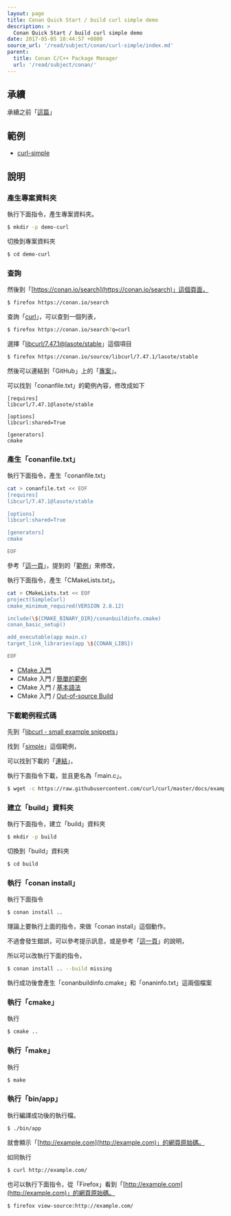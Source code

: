```yaml
---
layout: page
title: Conan Quick Start / build curl simple demo
description: >
  Conan Quick Start / build curl simple demo
date: 2017-05-05 18:44:57 +0800
source_url: '/read/subject/conan/curl-simple/index.md'
parent:
  title: Conan C/C++ Package Manager
  url: '/read/subject/conan/'
---
```


## 承續

承續之前「[這篇](../start/)」

## 範例

* [curl-simple](https://github.com/foreachsam/book-build-system/blob/gh-pages/example/subject/conan/start/curl-simple/create.sh)


## 說明


### 產生專案資料夾

執行下面指令，產生專案資料夾。

``` sh
$ mkdir -p demo-curl
```

切換到專案資料夾

``` sh
$ cd demo-curl
```


### 查詢

然後到「[https://conan.io/search](https://conan.io/search)」這個頁面，

``` sh
$ firefox https://conan.io/search
```

查詢「[curl](https://conan.io/search?q=curl)」，可以查到一個列表，

``` sh
$ firefox https://conan.io/search?q=curl
```

選擇「[libcurl/7.47.1@lasote/stable](https://conan.io/source/libcurl/7.47.1/lasote/stable)」這個項目

``` sh
$ firefox https://conan.io/source/libcurl/7.47.1/lasote/stable
```

然後可以連結到「GitHub」上的「[專案](http://github.com/lasote/conan-libcurl)」。

可以找到「conanfile.txt」的範例內容，修改成如下

```
[requires]
libcurl/7.47.1@lasote/stable

[options]
libcurl:shared=True

[generators]
cmake
```


### 產生「conanfile.txt」

執行下面指令，產生「conanfile.txt」

``` sh
cat > conanfile.txt << EOF
[requires]
libcurl/7.47.1@lasote/stable

[options]
libcurl:shared=True

[generators]
cmake

EOF
```

參考「[這一頁](http://docs.conan.io/en/latest/getting_started.html#a-timer-using-poco-libraries)」，提到的「[範例](https://github.com/memsharded/example-poco-timer/blob/master/CMakeLists.txt)」來修改，

執行下面指令，產生「CMakeLists.txt」。

``` sh
cat > CMakeLists.txt << EOF
project(SimpleCurl)
cmake_minimum_required(VERSION 2.8.12)

include(\${CMAKE_BINARY_DIR}/conanbuildinfo.cmake)
conan_basic_setup()

add_executable(app main.c)
target_link_libraries(app \${CONAN_LIBS})

EOF
```

* [CMake 入門](https://zh.wikibooks.org/zh-tw/CMake_%E5%85%A5%E9%96%80)
* CMake 入門 / [簡單的範例](https://zh.wikibooks.org/zh-tw/CMake_%E5%85%A5%E9%96%80/%E7%B0%A1%E5%96%AE%E7%9A%84%E7%AF%84%E4%BE%8B)
* CMake 入門 / [基本語法](https://zh.wikibooks.org/zh-tw/CMake_%E5%85%A5%E9%96%80/%E5%9F%BA%E6%9C%AC%E8%AA%9E%E6%B3%95)
* CMake 入門 / [Out-of-source Build](https://zh.wikibooks.org/zh-tw/CMake_%E5%85%A5%E9%96%80/Out-of-source_Build)

### 下載範例程式碼

先到「[libcurl - small example snippets](https://curl.haxx.se/libcurl/c/example.html)」

找到「[simple](https://curl.haxx.se/libcurl/c/simple.html)」這個範例，

可以找到下載的「[連結](https://raw.githubusercontent.com/curl/curl/master/docs/examples/simple.c)」，

執行下面指令下載，並且更名為「main.c」。

``` sh
$ wget -c https://raw.githubusercontent.com/curl/curl/master/docs/examples/simple.c -O main.c
```


### 建立「build」資料夾

執行下面指令，建立「build」資料夾

``` sh
$ mkdir -p build
```

切換到「build」資料夾

``` sh
$ cd build
```


### 執行「conan install」

執行下面指令

``` sh
$ conan install ..
```

理論上要執行上面的指令，來做「conan install」這個動作。

不過會發生錯誤，可以參考提示訊息，或是參考「[這一頁](http://docs.conan.io/en/latest/getting_started.html#installing-dependencies)」的說明，

所以可以改執行下面的指令，

``` sh
$ conan install .. --build missing
```

執行成功後會產生「conanbuildinfo.cmake」和「onaninfo.txt」這兩個檔案


### 執行「cmake」

執行

``` sh
$ cmake ..
```


### 執行「make」

執行

``` sh
$ make
```


### 執行「bin/app」

執行編譯成功後的執行檔。

``` sh
$ ./bin/app
```

就會顯示「[http://example.com](http://example.com)」的網頁原始碼。

如同執行

``` sh
$ curl http://example.com/
```

也可以執行下面指令，從「Firefox」看到「[http://example.com](http://example.com)」的網頁原始碼。

``` sh
$ firefox view-source:http://example.com/
```
